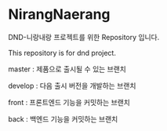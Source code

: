 # NirangNaerang
DND-니랑내랑 프로젝트를 위한 Repository 입니다.

This repository is for dnd project.

master : 제품으로 출시될 수 있는 브랜치

develop : 다음 출시 버전을 개발하는 브랜치

front : 프론트엔드 기능을 커밋하는 브랜치

back : 백엔드 기능을 커밋하는 브랜치
